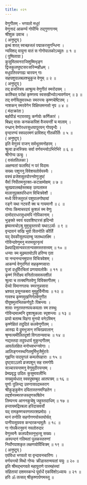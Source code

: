 ```yaml
---
title: ०२१
---
```

वेणुगीतम् - भगवतो मधुरं  
वेणुनादं आकर्ण्य गोपीभिः तद्‌गुणगानम्  
श्रीशुक उवाच ।  
( अनुष्टुप् )  
इत्थं शरत् स्वच्छजलं पद्माकरसुगन्धिना ।  
न्यविशद् वायुना वातं स गोगोपालकोऽच्युतः ॥ १ ॥  
( पुष्पिताग्रा )  
कुसुमितवनराजिशुष्मिभृङ्‌ग  
द्विजकुलघुष्टसरःसरिन्महीध्रम् ।  
मधुपतिरवगाह्य चारयन् गाः  
सहपशुपालबलश्चुकूज वेणुम् ॥ २ ॥  
( अनुष्टुप् )  
तद् व्रजस्त्रिय आश्रुत्य वेणुगीतं स्मरोदयम् ।  
काश्चित् परोक्षं कृष्णस्य स्वसखीभ्योऽन्ववर्णयन् ॥ ३ ॥  
तद् वर्णयितुमारब्धाः स्मरन्त्यः कृष्णचेष्टितम् ।  
नाशकन् स्मरवेगेन विक्षिप्तमनसो नृप ॥ ४ ॥  
( मंदाक्रांता )  
बर्हापीडं नटवरवपुः कर्णयोः कर्णिकारं ।  
बिभ्रद् वासः कनककपिशं वैजयन्तीं च मालाम् ।  
रन्ध्रान् वेणोरधरसुधयापूरयन् गोपवृन्दैः ।  
वृन्दारण्यं स्वपदरमणं प्राविशद् गीतकीर्तिः ॥ ५ ॥  
( अनुष्टुप् )  
इति वेणुरवं राजन् सर्वभूतमनोहरम् ।  
श्रुत्वा व्रजस्त्रियः सर्वा वर्णयन्त्योऽभिरेभिरे ॥ ६ ॥  
श्रीगोप्य ऊचुः ।  
( वसंततिलका )  
अक्षण्वतां फलमिदं न परं विदामः  
सख्यः पशूननु विवेशयतोर्वयस्यैः ।  
वक्त्रं व्रजेशसुतयोरनवेणुजुष्टं  
यैर्वा निपीतमनुरक्त-कटाक्षमोक्षम् ॥ ७ ॥  
चूतप्रवालबर्हस्तबक् उत्पलाब्ज  
मालानुपृक्तपरिधान विचित्रवेशौ ।  
मध्ये विरेजतुरलं पशुपालगोष्ठ्यां  
रङ्‌गे यथा नटवरौ क्व च गायमानौ ॥ ८ ॥  
गोप्यः किमाचरदयं कुशलं स्म वेणुः  
दामोदराधरसुधामपि गोपिकानाम् ।  
भुङ्‌क्ते स्वयं यदवशिष्टरसं ह्रदिन्यो  
हृष्यत्त्वचोऽश्रु मुमुचुस्तरवो यथाऽऽर्याः ॥ ९ ॥  
वृन्दावनं सखि भुवो वितनोति कीर्तिं  
यद् देवकीसुतपदाम्बु जलब्धलक्ष्मि ।  
गोविन्दवेणुमनु मत्तमयूरनृत्यं  
प्रेक्ष्याद्रिसान्ववरतान्यसमस्तसत्त्वम् ॥ १० ॥  
धन्याः स्म मूढमतयोऽपि हरिण्य एता  
या नन्दनन्दनमुपात्त विचित्रवेशम् ।  
आकर्ण्य वेणुरणितं सहकृष्णसाराः  
पूजां दधुर्विरचितां प्रणयावलोकैः ॥ ११ ॥  
कृष्णं निरीक्ष्य वनितोत्सवरूपशीलं  
श्रुत्वा च तत्क्वणितवेणु विविक्तगीतम् ।  
देव्यो विमानगतयः स्मरनुन्नसारा  
भ्रश्यत् प्रसूनकबरा मुमुहुर्विनीव्यः ॥ १२ ॥  
गावश्च कृष्णमुखनिर्गतवेणुगीत  
पीयूषमुत्तभितकर्णपुटैः पिबन्त्यः ।  
शावाः स्नुतस्तनपयःकवलाः स्म तस्थुः  
गोविन्दमात्मनि दृशाश्रुकलाः स्पृशन्त्यः ॥ १३ ॥  
प्रायो बताम्ब विहगा मुनयो वनेऽस्मिन्  
कृष्णेक्षितं तदुदितं कलवेणुगीतम् ।  
आरुह्य ये द्रुमभुजान् रुचिरप्रवालान्  
श्रृण्वत्यमीलितदृशो विगतान्यवाचः ॥ १४ ॥  
नद्यस्तदा तदुपधार्य मुकुन्दगीतम्  
आवर्तलक्षित मनोभवभग्नवेगाः ।  
आलिङ्‌गनस्थगितमूर्मिभुजैर्मुरारेः  
गृह्णन्ति पादयुगलं कमलोपहाराः ॥ १५ ॥  
दृष्ट्वाऽऽतपे व्रजपशून् सह रामगोपैः  
सञ्चारयन्तमनु वेणुमुदीरयन्तम् ।  
प्रेमप्रवृद्ध उदितः कुसुमावलीभिः  
सख्युर्व्यधात् स्ववपुषाम्बुद आतपत्रम् ॥ १६ ॥  
पूर्णाः पुलिन्द्य उरुगायपदाब्जराग  
श्रीकुङ्‌कुमेन दयितास्तनमण्डितेन ।  
तद्दर्शनस्मररुजस्तृणरूषितेन  
लिम्पन्त्य आननकुचेषु जहुस्तदाधिम् ॥ १७ ॥  
हन्तायमद्रिरबला हरिदासवर्यो  
यद् रामकृष्णचरणस्परशप्रमोदः ।  
मानं तनोति सहगोगणयोस्तयोर्यत्  
पानीयसूयवस कन्दरकन्दमूलैः ॥ १८ ॥  
गा गोपकैरनुवनं नयतोरुदार  
वेणुस्वनैः कलपदैस्तनुभृत्सु सख्यः ।  
अस्पन्दनं गतिमतां पुलकस्तरुणां  
निर्योगपाशकृत लक्षणयोर्विचित्रम् ॥ १९ ॥  
( अनुष्टुप् )  
एवंविधा भगवतो या वृन्दावनचारिणः ।  
वर्णयन्त्यो मिथो गोप्यः क्रीडास्तन्मयतां ययुः ॥ २० ॥  
इति श्रीमद्भागवते महापुराणे पारमहंस्यां  
संहितायां दशमस्कन्धे पूर्वार्धे एकविंशोऽध्यायः ॥ २१ ॥  
हरिः ॐ तत्सत् श्रीकृष्णार्पणमस्तु ॥